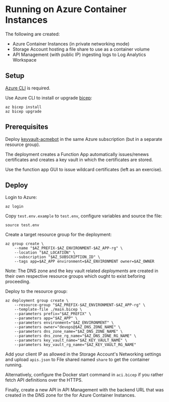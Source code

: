 # Running on Azure Container Instances

The following are created:
- Azure Container Instances (in private networking mode)
- Storage Account hosting a file share to use as a container volume
- API Management (with public IP) ingesting logs to Log Analytics Workspace

## Setup

[Azure CLI](https://docs.microsoft.com/en-us/cli/azure/install-azure-cli?view=azure-cli-latest) is required.

Use Azure CLI to install or upgrade [bicep](https://github.com/Azure/bicep):

    az bicep install
    az bicep upgrade

## Prerequisites

Deploy [keyvault-acmebot](https://github.com/shibayan/keyvault-acmebot)
in the same Azure subscription (but in a separate resource group).

The deployment creates a Function App automatically issues/renews certificates and creates a key vault in which the certificates are stored.

Use the function app GUI to issue wildcard certificates (left as an exercise).

## Deploy

Login to Azure:

    az login

Copy `test.env.example` to `test.env`, configure variables and source the file:

    source test.env

Create a target resource group for the deployment:
    
    az group create \
        --name "$AZ_PREFIX-$AZ_ENVIRONMENT-$AZ_APP-rg" \
        --location "$AZ_LOCATION" \
        --subscription "$AZ_SUBSCRIPTION_ID" \
        --tags app=$AZ_APP environment=$AZ_ENVIRONMENT owner=$AZ_OWNER

Note: The DNS zone and the key vault related *deployments* are created in their
own respective resource groups which ought to exist beforing proceeding.

Deploy to the resource group:

    az deployment group create \
        --resource-group "$AZ_PREFIX-$AZ_ENVIRONMENT-$AZ_APP-rg" \
        --template-file ./main.bicep \
        --parameters prefix="$AZ_PREFIX" \
        --parameters app="$AZ_APP" \
        --parameters environment="$AZ_ENVIRONMENT" \
        --parameters owner="devops@$AZ_DNS_ZONE_NAME" \
        --parameters dns_zone_name="$AZ_DNS_ZONE_NAME" \
        --parameters dns_zone_rg_name="$AZ_DNS_ZONE_RG_NAME" \
        --parameters key_vault_name="$AZ_KEY_VAULT_NAME" \
        --parameters key_vault_rg_name="$AZ_KEY_VAULT_RG_NAME"

Add your client IP as allowed in the Storage Account's Networking settings and
upload `apis.json` to File shared named `share` to get the container running.

Alternatively, configure the Docker start command in `aci.bicep` if you rather
fetch API definitions over the HTTPS.

Finally, create a new API in API Management with the backend URL that was
created in the DNS zone for the for Azure Container Instances.
